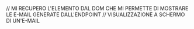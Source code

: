 // MI RECUPERO L'ELEMENTO DAL DOM CHE MI PERMETTE DI MOSTRARE LE E-MAIL GENERATE DALL'ENDPOINT 
// VISUALIZZAZIONE A SCHERMO DI UN'E-MAIL
